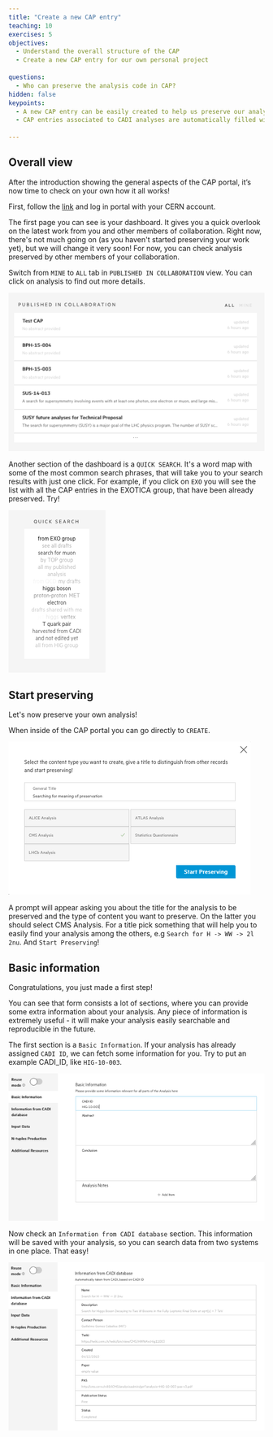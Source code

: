 ```yaml
---
title: "Create a new CAP entry"
teaching: 10
exercises: 5
objectives:
  - Understand the overall structure of the CAP
  - Create a new CAP entry for our own personal project

questions:
  - Who can preserve the analysis code in CAP?
hidden: false
keypoints:
  - A new CAP entry can be easily created to help us preserve our analysis assets
  - CAP entries associated to CADI analyses are automatically filled with the CADI information

---
```



## Overall view

After the introduction showing the general aspects of the CAP portal, it’s now time to check on your own how it all works!

First, follow the [link](https://analysispreservation.cern.ch/) and log in portal with your CERN account.

The first page you can see is your dashboard. It gives you a quick overlook on the latest work from you and other members of collaboration. Right now, there's not much going on (as you haven't started preserving your work yet), but we will change it very soon! For now, you can check analysis preserved by other members of your collaboration.

Switch from `MINE` to `ALL` tab in `PUBLISHED IN COLLABORATION` view. You can click on analysis to find out more details.

![](../fig/publishedview.png)

Another section of the dashboard is a `QUICK SEARCH`. It's a word map with some of the most common search phrases, that will take you to your search results with just one click. For example, if you click on `EXO` you will see the list with all the CAP entries in the EXOTICA group, that have been already preserved. Try!

![](../fig/quicksearch.png)

## Start preserving

Let's now preserve your own analysis!

When inside of the CAP portal you can go directly to `CREATE`.

![](../fig/create.png)

A prompt will appear asking you about the title for the analysis to be preserved and the type of content you want to preserve. On the latter you should select CMS Analysis. For a title pick something that will help you to easily find your analysis among the others, e.g `Search for H -> WW -> 2l 2nu`. And `Start Preserving`!

## Basic information

Congratulations, you just made a first step!

You can see that form consists a lot of sections, where you can provide some extra information about your analysis. Any piece of information is extremely useful - it will make your analysis easily searchable and reproducible in the future.

The first section is a `Basic Information`. If your analysis has already assigned `CADI ID`, we can fetch some information for you. Try to put an example CADI_ID, like `HIG-10-003`.

![](../fig/cadi_id.png)

Now check an `Information from CADI database` section. This information will be saved with your analysis, so you can search data from two systems in one place. That easy!

![](../fig/cadi_info.png)
